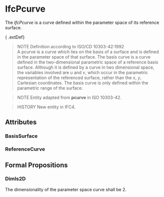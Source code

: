 # IfcPcurve

The _IfcPcurve_ is a curve defined within the parameter space of its reference surface.

{ .extDef}
> NOTE  Definition according to ISO/CD 10303-42:1992  
> A pcurve is a curve which lies on the basis of a surface and is defined in the parameter space of that surface. The basis curve is a curve defined in the two-dimensional parametric space of a reference basis surface. Although it is defined by a curve in two dimensional space, the variables involved are _u_ and _v_, which occur in the parametric representation of the referenced surface, rather than the _x_, _y_, Cartesian coordinates. The basis curve is only defined within the parametric range of the surface.

> NOTE  Entity adapted from **pcurve** in ISO 10303-42.

> HISTORY  New entity in IFC4.

## Attributes

### BasisSurface


### ReferenceCurve


## Formal Propositions

### DimIs2D
The dimensionality of the parameter space curve shall be 2.

